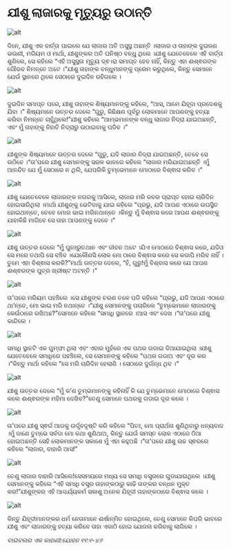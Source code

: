 # ଯୀଶୁ ଲାଜାରକୁ ମୃତ୍ୟୁରୁ ଉଠାନ୍ତି

![alt](https://cdn.door43.org/obs/jpg/360px/obs-en-37-01.jpg)

ଦିନେ, ଯୀଶୁ ଏକ ବାର୍ତ୍ତା ପାଇଲେ ଯେ ଲାଜାର ଅତି ଅସୁସ୍ଥ ଅଛନ୍ତି ।ଲାଜାର ଓ ତାହାଙ୍କ ଦୁଇଜଣ ଭଉଣୀ, ମରିୟମ ଓ ମାର୍ଥା, ଯୀଶୁଙ୍କର ଅତି ଘନିଷ୍ଠ ବନ୍ଧୁ ଥିଲେ ।ଯୀଶୁ ଯେତେବେଳେ ଏହି ବାର୍ତ୍ତା ଶୁଣିଲେ, ସେ କହିଲେ “ଏହି ଅସୁସ୍ଥତା ମୃତ୍ୟୁ ଦ୍ଵ।ରା ସମାପ୍ତ ହେବ ନାହିଁ, କିନ୍ତୁ ଏହା ଈଶ୍ଵରଙ୍କ ଗୌରବ ନିମନ୍ତେ ଅଟେ ।”ଯୀଶୁ ତାହାଙ୍କ ବନ୍ଧୁମାନଙ୍କୁ ପ୍ରେମ କରୁଥିଲେ, କିନ୍ତୁ ସେମାନେ ଯେଉଁ ସ୍ଥାନରେ ଥିଲେ ସେଠାରେ ଦୁଇଦିନ ରହିଗଲେ ।

![alt](https://cdn.door43.org/obs/jpg/360px/obs-en-37-02.jpg)

ଦୁଇଦିନ ସମାପ୍ତ  ପରେ, ଯୀଶୁ ତାହାଙ୍କ ଶିଷ୍ୟମାନଙ୍କୁ କହିଲେ, “ଆସ, ଆମେ ଯିହୂଦା ପ୍ରଦେଶକୁ ଯିବା ।” ଶିଷ୍ୟମାନେ ଉତ୍ତର ଦେଲେ “ଗୁରୁ, କିଛିକ୍ଷଣ ପୂର୍ବରୁ ଲୋକମାନେ ଆପଣଙ୍କୁ ହତ୍ୟା କରିବା ନିମନ୍ତେ ଚାହୁଁଥିଲେ!”ଯୀଶୁ କହିଲେ “ଆମ୍ଭମାନଙ୍କ ବନ୍ଧୁ ଲାଜାର ନିଦ୍ରା ଯାଇଅଛନ୍ତି, ଏବଂ ମୁଁ ତାହାଙ୍କୁ ନିହାତି ନିଦ୍ରାରୁ ଉଠାଇବାକୁ ପଡିବ ।”

![alt](https://cdn.door43.org/obs/jpg/360px/obs-en-37-03.jpg)

ଯୀଶୁଙ୍କ ଶିଷ୍ୟମାନେ ଉତ୍ତର ଦେଲେ “ଗୁରୁ, ଯଦି ଲାଜାର ନିଦ୍ରା ଯାଇଅଛନ୍ତି, ତେବେ ସେ ଉଠିବେ ।“ତା’ପରେ ଯୀଶୁ ସେମାନଙ୍କୁ ସରଳ ଭାବରେ କହିଲେ “ଲାଜାର ମରିଯାଇଅଛନ୍ତି ।ମୁଁ ଆନନ୍ଦିତ ଯେ ମୁଁ ସେଠାରେ ନ ଥିଲି, ଯେପରିକି ତୁମ୍ଭେମାନେ ମୋଠାରେ ବିଶ୍ଵାସ କରିବ ।“

![alt](https://cdn.door43.org/obs/jpg/360px/obs-en-37-04.jpg)

ଯୀଶୁ ଯେତେବେଳେ ଲାଜାରଙ୍କ ନଗରକୁ ଆସିଲେ, ଲାଜାର ମରି କବର ପ୍ରାପ୍ତ ହୋଇ ଚାରିଦିନ ହୋଇସାରିଥିଲା ।ମାର୍ଥା ଯୀଶୁଙ୍କୁ ଭେଟିବାକୁ ଯାଇ କହିଲେ “ପ୍ରଭୁ, ଯଦି ଆପଣ ଏଠାରେ ଉପସ୍ଥିତ ହୋଇଥାନ୍ତେ, ତେବେ ମୋର ଭାଇ ମରିନଥାନ୍ତେ ।କିନ୍ତୁ ମୁଁ ବିଶ୍ଵାସ କରେ ଆପଣ ଈଶ୍ଵରଙ୍କୁ ଯାହାକିଛି ମାଗିବେ ସେ ତାହା ଆପଣଙ୍କୁ ଦେବେ ।“

![alt](https://cdn.door43.org/obs/jpg/360px/obs-en-37-05.jpg)

ଯୀଶୁ ଉତ୍ତର ଦେଲେ “ମୁଁ ପୁନଃରୁତଥାନ ଏବଂ ଜୀବନ ଅଟେ ।ଯିଏ ମୋଠାରେ ବିଶ୍ଵାସ କରେ, ଯଦିଓ ସେ ମରେ ତଥାପି ସେ ବଞ୍ଚିବ ।ଯେକୌଣସି ଲୋକ ମୋ ଠାରେ ବିଶ୍ଵାସ କରେ ସେ କଦାପି ମରିବ ନାହିଁ ।ତୁମେ ଏହା ବିଶ୍ଵାସ କରକି?”ମାର୍ଥା ଉତ୍ତର ଦେଲେ, “ହଁ, ଗୁରୁ!ମୁଁ ବିଶ୍ବାସ କରେ ଯେ ଆପଣ ଈଶ୍ଵରଙ୍କ ପୁତ୍ର ଖ୍ରୀଷ୍ଟ ଅଟନ୍ତି ।“

![alt](https://cdn.door43.org/obs/jpg/360px/obs-en-37-06.jpg)

ତା’ପରେ ମରିୟମ ପହଞ୍ଚିଲେ ।ସେ ଯୀଶୁଙ୍କ ଚରଣ ତଳେ ପଡି କହିଲେ “ପ୍ରଭୁ, ଯଦି ଆପଣ ଏଠାରେ ଥା’ନ୍ତେ, ମୋ ଭାଇ ମରି ନଥାନ୍ତେ ।“ଯୀଶୁ ସେମାନଙ୍କୁ ପଚାରିଲେ “ତୁମ୍ଭେମାନେ ଲାଜାରଙ୍କୁ କେଉଁଠାରେ ରଖିଅଛ?”ସେମାନେ କହିଲେ “ସମାଧି ସ୍ଥାନରେ ।ଆସ ଏବଂ ଦେଖ ।“ତା’ପରେ ଯୀଶୁ କାନ୍ଦିଲେ ।

![alt](https://cdn.door43.org/obs/jpg/360px/obs-en-37-07.jpg)

ସମାଧି ସ୍ଥାନଟି ଏକ ଗୁମ୍ଫା ଥିଲା ଏବଂ ଏହାର ମୁହଁରେ ଏକ ପଥର ଗଡାଇ ଦିଆଯାଇଥିଲା ।ଯୀଶୁ ଯେତେବେଳେ ସମାଧିରେ ପହଞ୍ଚିଲେ, ସେ ସେମାନଙ୍କୁ କହିଲେ “ପଥର ଗଡାଅ ଏବଂ ଦୂର କର ।“କିନ୍ତୁ ମାର୍ଥା କହିଲେ “ସେ ମରି ଚାରିଦିନ ହେଲାଣି । ସେଠାରେ ଦୁର୍ଗନ୍ଧ ଥିବ ।“

![alt](https://cdn.door43.org/obs/jpg/360px/obs-en-37-08.jpg)

ଯୀଶୁ ଉତ୍ତର ଦେଲେ “ମୁଁ କ’ଣ ତୁମ୍ଭମାନଙ୍କୁ କହିନାହିଁ କି ଯେ ତୁମ୍ଭେମାନେ ମୋଠାରେ ବିଶ୍ଵାସ କଲେ ଈଶ୍ଵରଙ୍କ ମହିମା ଦେଖିବ?”ତେଣୁ ସେମାନେ ପଥରକୁ ଗଡାଇ ଦୂର କଲେ ।

![alt](https://cdn.door43.org/obs/jpg/360px/obs-en-37-09.jpg)

ତା’ପରେ ଯୀଶୁ ସ୍ଵର୍ଗ ଆଡକୁ ଉର୍ଦ୍ଧ୍ବଦୃଷ୍ଟି କରି କହିଲେ “ପିତଃ, ମୋ ପ୍ରାର୍ଥନା ଶୁଣିଥିବାରୁ ଧନ୍ୟବାଦ ।ମୁଁ ଜାଣେ ତୁମ୍ଭେ ସର୍ବଦା ମୋ କଥା ଶୁଣିଥାଅ, କିନ୍ତୁ ଯେଉଁ ସମସ୍ତ ଲୋକ ଏଠାରେ ଠିଆ ହୋଇଅଛନ୍ତି ସେହି ଲୋକମାନଙ୍କ ସକାଶେ ମୁଁ ଏହା କହୁଅଛି ।“ତା’ପରେ ଯୀଶୁ ଉଚ୍ଚ ସ୍ଵରରେ କହିଲେ “ଲାଜାର, ବାହାରି ଆସ!”

![alt](https://cdn.door43.org/obs/jpg/360px/obs-en-37-10.jpg)

ତେଣୁ ଲାଜାର ବାହାରି ଆସିଲେ!ସେସମୟରେ ମଧ୍ୟ ସେ ସମାଧି ବସ୍ତ୍ରରେ ଗୁଡାଯାଇଥିଲେ ।ଯୀଶୁ ସେମାନଙ୍କୁ କହିଲେ “ଏହି ସମାଧି ବସ୍ତ୍ର ତାହାଙ୍କଠାରୁ କାଢି ତାଙ୍କର ବନ୍ଧନ ମୁକ୍ତ କର!”ଯୀଶୁଙ୍କର ଏହି ଆଶ୍ଚର୍ଯ୍ୟକର୍ମ ସକାଶୁ ଅନେକ ଯିହୂଦୀ ତାହାଙ୍କଠାରେ ବିଶ୍ଵାସ କଲେ ।

![alt](https://cdn.door43.org/obs/jpg/360px/obs-en-37-11.jpg)

କିନ୍ତୁ ଯିହୂଦୀମାନଙ୍କର ଧର୍ମ ନେତାମାନେ ଈର୍ଷାନ୍ମିତ ହୋଇଥିଲେ, ତେଣୁ ସେମାନେ କିପରି ଭାବରେ ଯୀଶୁ ଏବଂ ଲାଜାରଙ୍କୁ ହତ୍ୟା କରିବେ ତାହା ଏକାଠି ହୋଇ ଯୋଜନା କରିବାକୁ ଲାଗିଲେ । 

_ବାଇବଲର ଏକ କାହାଣୀ:ଯୋହନ ୧୧:୧-୪୬_